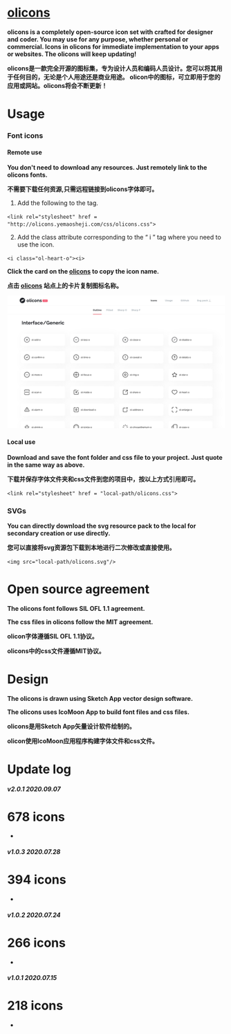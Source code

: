 # [olicons](http://olicons.yemaosheji.com) 

**olicons is a completely open-source icon set with crafted for designer and coder. You may use for any purpose, whether personal or commercial. Icons in olicons for immediate implementation to your apps or websites. The olicons will keep updating!**

**olicons是一款完全开源的图标集，专为设计人员和编码人员设计。您可以将其用于任何目的，无论是个人用途还是商业用途。 olicon中的图标，可立即用于您的应用或网站。olicons将会不断更新！**


# Usage

### Font icons

#### Remote use

**You don't need to download any resources. Just remotely link to the olicons fonts.**

**不需要下载任何资源,只需远程链接到olicons字体即可。**

1. Add the following to the <head> tag.
  
`<link rel="stylesheet" href = "http://olicons.yemaosheji.com/css/olicons.css">`


2. Add the class attribute corresponding to the “ i ” tag where you need to use the icon.

`<i class="ol-heart-o"><i>`


**Click the card on the [olicons](http://olicons.yemaosheji.com) to copy the icon name.**

**点击 [olicons](http://olicons.yemaosheji.com) 站点上的卡片复制图标名称。**


![alt web](https://github.com/owlling/olicons-site/blob/master/images/web.jpg?raw=true)

#### Local use

**Download and save the font folder and css file to your project. Just quote in the same way as above.**

**下载并保存字体文件夹和css文件到您的项目中，按以上方式引用即可。**

`<link rel="stylesheet" href = "local-path/olicons.css">`


### SVGs

**You can directly download the svg resource pack to the local for secondary creation or use directly.**

**您可以直接将svg资源包下载到本地进行二次修改或直接使用。**

`<img src="local-path/olicons.svg"/>`


# Open source agreement

**The olicons font follows SIL OFL 1.1 agreement.**

**The css files in olicons follow the MIT agreement.**

**olicon字体遵循SIL OFL 1.1协议。**

**olicons中的css文件遵循MIT协议。**


# Design

**The olicons is drawn using Sketch App vector design software.**

**The olicons uses IcoMoon App to build font files and css files.**

**olicons是用Sketch App矢量设计软件绘制的。**

**olicon使用IcoMoon应用程序构建字体文件和css文件。**


# Update log

##### v2.0.1 2020.09.07

# 678 icons

-

##### v1.0.3 2020.07.28

# 394 icons

-

##### v1.0.2 2020.07.24

# 266 icons

-

##### v1.0.1 2020.07.15

# 218 icons

-

